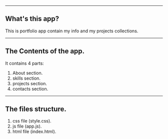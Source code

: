 -------------------
What's this app?
-------------------

This is portfolio app contain my info and my projects collections.

-------------------
The Contents of the app.
-------------------
It contains 4 parts:
1. About section.
2. skills section.
3. projects section.
4. contacts section.

-------------------
The files structure.
-------------------

1. css file (style.css).
2. js file (app.js).
3. html file (index.html).